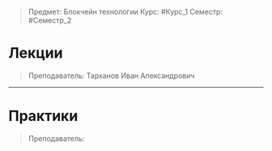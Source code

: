 > Предмет: Блокчейн технологии
> Курс: #Курс_1
> Семестр: #Семестр_2

# Лекции
> Преподаватель: Тарханов Иван Александрович

---
# Практики
> Преподаватель: 